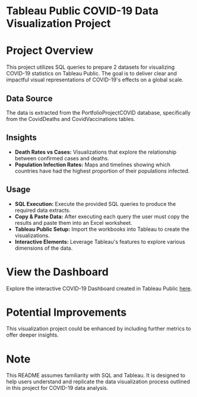 # Tableau Public COVID-19 Data Visualization Project

# Project Overview
This project utilizes SQL queries to prepare 2 datasets for visualizing COVID-19 statistics on Tableau Public. The goal is to deliver clear and impactful visual representations of COVID-19's effects on a global scale.

## Data Source
The data is extracted from the PortfolioProjectCOVID database, specifically from the CovidDeaths and CovidVaccinations tables.

## Insights
- **Death Rates vs Cases:** Visualizations that explore the relationship between confirmed cases and deaths.
- **Population Infection Rates:** Maps and timelines showing which countries have had the highest proportion of their populations infected.

## Usage
- **SQL Execution:** Execute the provided SQL queries to produce the required data extracts.
- **Copy & Paste Data:** After executing each query the user must copy the results and paste them into an Excel worksheet. 
- **Tableau Public Setup:** Import the workbooks into Tableau to create the visualizations.
- **Interactive Elements:** Leverage Tableau's features to explore various dimensions of the data.

# View the Dashboard
Explore the interactive COVID-19 Dashboard created in Tableau Public [here](https://public.tableau.com/app/profile/gabriel.arias2759/viz/CovidDashboard_17233325876100/Dashboard1?publish=yes).

# Potential Improvements
This visualization project could be enhanced by including further metrics to offer deeper insights.

# Note
This README assumes familiarity with SQL and Tableau. It is designed to help users understand and replicate the data visualization process outlined in this project for COVID-19 data analysis.
